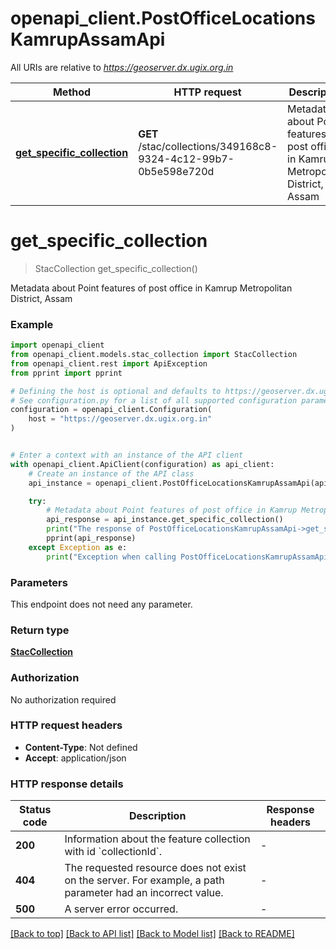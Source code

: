 # openapi_client.PostOfficeLocationsKamrupAssamApi

All URIs are relative to *https://geoserver.dx.ugix.org.in*

Method | HTTP request | Description
------------- | ------------- | -------------
[**get_specific_collection**](PostOfficeLocationsKamrupAssamApi.md#get_specific_collection) | **GET** /stac/collections/349168c8-9324-4c12-99b7-0b5e598e720d | Metadata about Point features of post office in Kamrup Metropolitan District, Assam


# **get_specific_collection**
> StacCollection get_specific_collection()

Metadata about Point features of post office in Kamrup Metropolitan District, Assam

### Example


```python
import openapi_client
from openapi_client.models.stac_collection import StacCollection
from openapi_client.rest import ApiException
from pprint import pprint

# Defining the host is optional and defaults to https://geoserver.dx.ugix.org.in
# See configuration.py for a list of all supported configuration parameters.
configuration = openapi_client.Configuration(
    host = "https://geoserver.dx.ugix.org.in"
)


# Enter a context with an instance of the API client
with openapi_client.ApiClient(configuration) as api_client:
    # Create an instance of the API class
    api_instance = openapi_client.PostOfficeLocationsKamrupAssamApi(api_client)

    try:
        # Metadata about Point features of post office in Kamrup Metropolitan District, Assam
        api_response = api_instance.get_specific_collection()
        print("The response of PostOfficeLocationsKamrupAssamApi->get_specific_collection:\n")
        pprint(api_response)
    except Exception as e:
        print("Exception when calling PostOfficeLocationsKamrupAssamApi->get_specific_collection: %s\n" % e)
```



### Parameters

This endpoint does not need any parameter.

### Return type

[**StacCollection**](StacCollection.md)

### Authorization

No authorization required

### HTTP request headers

 - **Content-Type**: Not defined
 - **Accept**: application/json

### HTTP response details

| Status code | Description | Response headers |
|-------------|-------------|------------------|
**200** | Information about the feature collection with id &#x60;collectionId&#x60;. |  -  |
**404** | The requested resource does not exist on the server. For example, a path parameter had an incorrect value. |  -  |
**500** | A server error occurred. |  -  |

[[Back to top]](#) [[Back to API list]](../README.md#documentation-for-api-endpoints) [[Back to Model list]](../README.md#documentation-for-models) [[Back to README]](../README.md)

